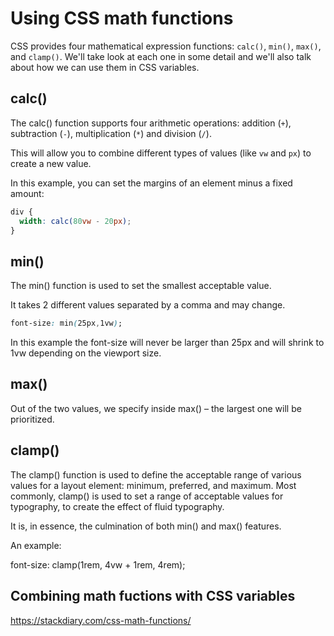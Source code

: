 # Using CSS math functions

CSS provides four mathematical expression functions: `calc()`, `min()`, `max()`, and `clamp()`. We'll take look at each one in some detail and we'll also talk about how we can use them in CSS variables.

## calc()

The calc() function supports four arithmetic operations: addition (`+`), subtraction (`-`), multiplication (`*`) and division (`/`).

This will allow you to combine different types of values (like `vw` and `px`) to create a new value.

In this example, you can set the margins of an element minus a fixed amount:

```css
div {
  width: calc(80vw - 20px);
}
```

## min()

The min() function is used to set the smallest acceptable value.

It takes 2 different values separated by a comma and may change.

```css
font-size: min(25px,1vw);
```

In this example the font-size will never be larger than 25px and will shrink to 1vw depending on the viewport size.

## max()

Out of the two values, we specify inside max() – the largest one will be prioritized.

## clamp()

The clamp() function is used to define the acceptable range of various values for a layout element: minimum, preferred, and maximum. Most commonly, clamp() is used to set a range of acceptable values for typography, to create the effect of fluid typography.

It is, in essence, the culmination of both min() and max() features.

An example:

font-size: clamp(1rem, 4vw + 1rem, 4rem);

## Combining math fuctions with CSS variables

<https://stackdiary.com/css-math-functions/>
